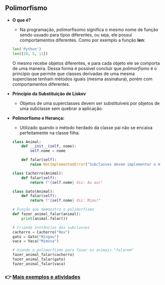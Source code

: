 ## Polimorfismo 
- **O que é?**
    - Na programação, polimorfisomo significa o mesmo nome de função sendo usuado para tipos diferentes, ou seja, ele possui comportamentos diferentes. Como por exemplo a função **len**:
    ```Python
    len('Python')
    len([10, 5, 11])
    ```
    O mesmo recebe objetos diferentes, e para cada objeto ele se comporta de uma maneira. Dessa forma é possível concluir que _polimorfismo_ é o princípio que permite que classes derivadas de uma mesma superclasse tenham métodos iguais (mesma assinatura), porém com comportamentos diferentes.

- **Princípio da Substituição de Liskov**
    - Objetos de uma superclasses devem ser substituíveis por objetos de uma subclasse sem quebrar a aplicação.

- **Polimorfismo e Herança:**
    - Utilizado quando o método herdado da classe pai não se encaixa perfeitamente na classe filha.
    ```Python
    class Animal:
        def __init__(self, nome):
            self.nome = nome

        def falar(self):
            raise NotImplementedError("Subclasses devem implementar o método 'falar'.")

    class Cachorro(Animal):
        def falar(self):
            return f"{self.nome} diz: Au au!"

    class Gato(Animal):
        def falar(self):
            return f"{self.nome} diz: Miau!"

    # Função que demonstra o polimorfismo
    def fazer_animal_falar(animal):
        print(animal.falar())

    # Criando instâncias das subclasses
    cachorro = Cachorro("Rex")
    gato = Gato("Mingau")
    vaca = Vaca("Mimosa")

    # Usando o polimorfismo para fazer os animais "falarem"
    fazer_animal_falar(cachorro)
    fazer_animal_falar(gato)
    fazer_animal_falar(vaca)

    ```

### 👉 [Mais exemplos e atividades](https://github.com/ThomasNicholas21/EstudoPython/tree/master/estudos/03_POO)
